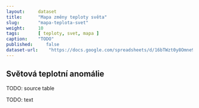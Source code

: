 ```yaml
---
layout:     dataset
title:      "Mapa změny teploty světa"
slug:       "mapa-teplota-svet"
weight:     10
tags:       [ teploty, svet, mapa ]
caption:    "TODO"
published:     false
dataset-url:    "https://docs.google.com/spreadsheets/d/16bTWzt0y8Omne9xxjd3o1rpszF764ATaC5UpFO5Zd7I/edit?usp=sharing"
---
```

<div class="section"><div class="container" markdown="1">

## Světová teplotní anomálie

TODO: source table

TODO: text
